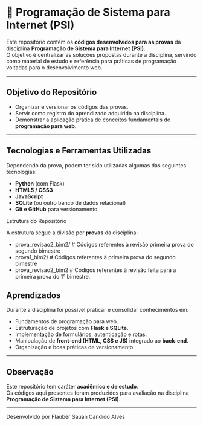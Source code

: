 # 📘 Programação de Sistema para Internet (PSI)

Este repositório contém os **códigos desenvolvidos para as provas** da disciplina **Programação de Sistema para Internet (PSI)**.  
O objetivo é centralizar as soluções propostas durante a disciplina, servindo como material de estudo e referência para práticas de programação voltadas para o desenvolvimento web.

---

##  Objetivo do Repositório

- Organizar e versionar os códigos das provas.
- Servir como registro do aprendizado adquirido na disciplina.
- Demonstrar a aplicação prática de conceitos fundamentais de **programação para web**.

---

## Tecnologias e Ferramentas Utilizadas

Dependendo da prova, podem ter sido utilizadas algumas das seguintes tecnologias:
- **Python** (com Flask)
- **HTML5 / CSS3**
- **JavaScript**
- **SQLite** (ou outro banco de dados relacional)
- **Git e GitHub** para versionamento

Estrutura do Repositório

A estrutura segue a divisão por **provas** da disciplina:

- prova_revisao2_bim2/ # Códigos referentes à revisão primeira prova do segundo bimestre
- prova1_bim2/ # Códigos referentes à primeira prova do segundo bimestre
- prova_revisao2_bim2 # Códigos referentes à revisão feita para a primeira prova do 1° bimestre.

##  Aprendizados

Durante a disciplina foi possível praticar e consolidar conhecimentos em:

- Fundamentos de programação para web.
- Estruturação de projetos com **Flask e SQLite**.
- Implementação de formulários, autenticação e rotas.
- Manipulação de **front-end (HTML, CSS e JS)** integrado ao **back-end**.
- Organização e boas práticas de versionamento.

---

##  Observação

Este repositório tem caráter **acadêmico e de estudo**.  
Os códigos aqui presentes foram produzidos para avaliação na disciplina **Programação de Sistema para Internet (PSI)**.

---

 Desenvolvido por Flauber Sauan Candido Alves